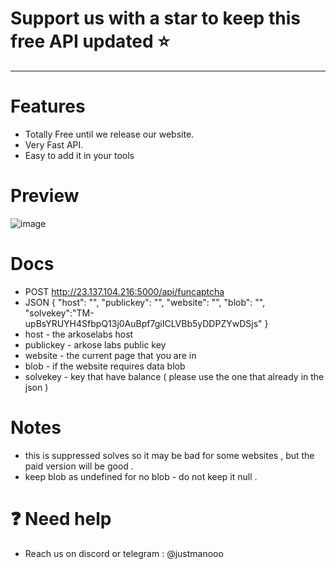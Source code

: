 # Support us with a star to keep this free API updated ⭐
-----------------------------------
# Features 
- Totally Free until we release our website.
- Very Fast API.
- Easy to add it in your tools

# Preview
![image](https://github.com/user-attachments/assets/b08ce497-fb0e-4b5c-ad15-55ded8a1441f)

# Docs
- POST  http://23.137.104.216:5000/api/funcaptcha 
- JSON  {
  "host": "",
  "publickey": "",
  "website": "",
  "blob": "",
  "solvekey":"TM-upBsYRUYH4SfbpQ13j0AuBpf7giICLVBb5yDDPZYwDSjs"
}
- host - the arkoselabs host
- publickey - arkose labs public key
- website - the current page that you are in 
- blob - if the website requires data blob
- solvekey - key that have balance ( please use the one that already in the json )
# Notes 
- this is suppressed solves so it may be bad for some websites , but the paid version will be good .
- keep blob as undefined for no blob - do not keep it null .
  
# ❓ Need help
- Reach us on discord or telegram : @justmanooo 
